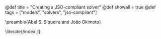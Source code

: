 @def title = "Creating a JSO-compliant solver"
@def showall = true
@def tags = ["models", "solvers", "jso-compliant"]

\preamble{Abel S. Siqueira and João Okimoto}

\literate{/index.jl}
